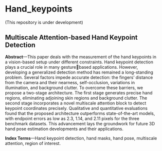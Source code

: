 # Hand_keypoints
(This repository is under development)

## Multiscale Attention-based Hand Keypoint Detection
**Abstract**—This paper deals with the measurement of the hand keypoints in a vision-based setup under different constraints. Hand keypoint detection plays a crucial role in many gesturebased applications. However, developing a generalized detection method has remained a long-standing problem. Several factors impede accurate detection: the fingers’ distance from the camera and their nearness, self-occlusion, variations in illumination, and background clutter. To overcome these barriers, we propose a two-stage architecture. The first stage generates precise hand regions, eliminating adjoining skin regions and background clutter. The second stage incorporates a novel multiscale attention block to detect keypoint coordinates precisely. Qualitative and quantitative evaluations found that the proposed architecture outperforms state-of-the-art models, with endpoint errors as low as 2.3, 1.14, and 2.11 pixels for the three benchmark datasets. This advancement lays the groundwork for future 3D hand pose estimation developments and their applications.

**Index Terms**—Hand keypoint detection, hand masks, hand pose, multiscale attention, region of interest.
